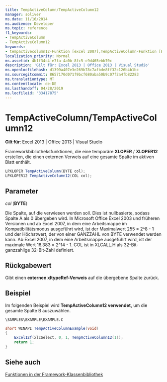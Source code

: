 ```yaml
---
title: TempActiveColumn/TempActiveColumn12
manager: soliver
ms.date: 11/16/2014
ms.audience: Developer
ms.topic: reference
f1_keywords:
- TempActiveColumn
- TempActiveColumn12
keywords:
- tempactivecolumn12-Funktion [excel 2007],TempActiveColumn-Funktion [Excel 2007]
localization_priority: Normal
ms.assetid: 4b1f34c4-e7fa-4a0b-8fc5-c9d465ebb70c
description: 'Gilt für: Excel 2013 | Office 2013 | Visual Studio'
ms.openlocfilehash: d1399a407e3e269b78c7afbde8ff32c126b4b1bc
ms.sourcegitcommit: 8657170d071f9bcf680aba50b9c07f2a4fb82283
ms.translationtype: MT
ms.contentlocale: de-DE
ms.lasthandoff: 04/28/2019
ms.locfileid: "33417875"
---
```

# <a name="tempactivecolumntempactivecolumn12"></a>TempActiveColumn/TempActiveColumn12

 **Gilt für**: Excel 2013 | Office 2013 | Visual Studio 
  
Frameworkbibliotheksfunktionen, die eine temporäre **XLOPER** /  **XLOPER12** erstellen, die einen externen Verweis auf eine gesamte Spalte im aktiven Blatt enthält. 
  
```cs
LPXLOPER TempActiveColumn(BYTE col);
LPXLOPER12 TempActiveColumn12(COL col);
```

## <a name="parameters"></a>Parameter

 _col_ (**BYTE**)
  
Die Spalte, auf die verwiesen werden soll. Dies ist nullbasierte, sodass Spalte A als 0 übergeben wird. In Microsoft Office Excel 2003 und früheren Versionen und ab Excel 2007, in dem eine Arbeitsmappe im Kompatibilitätsmodus ausgeführt wird, ist der Maximalwert 255 = 2^8 - 1 und der Höchstwert, der von einer GANZZAHL von BYTE verwendet werden kann. Ab Excel 2007, in dem eine Arbeitsmappe ausgeführt wird, ist der maximale Wert 16.383 = 2^14 - 1. COL ist in XLCALL.H als 32-Bit-ganzzahlige 32-Bit-Zahl definiert.
  
## <a name="return-value"></a>Rückgabewert

Gibt einen **externen xltypeRef-Verweis** auf die übergebene Spalte zurück. 
  
## <a name="example"></a>Beispiel

Im folgenden Beispiel wird **TempActiveColumn12 verwendet,** um die gesamte Spalte B auszuwählen. 
  
 `\SAMPLES\EXAMPLE\EXAMPLE.C`
  
```cs
short WINAPI TempActiveColumnExample(void)
{
    Excel12f(xlcSelect, 0, 1, TempActiveColumn12(1));
    return 1;
}
```

## <a name="see-also"></a>Siehe auch



[Funktionen in der Framework-Klassenbibliothek](functions-in-the-framework-library.md)

